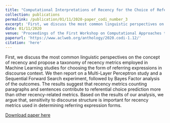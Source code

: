 ```yaml
---
title: "Computational Interpretations of Recency for the Choice of Referring Expressions in Discourse"
collection: publications
permalink: /publication/01/11/2020-paper_codi_number_3
excerpt: 'First, we discuss the most common linguistic perspectives on the concept of recency and propose a taxonomy of recency metrics employed in Machine Learning studies for choosing the form of referring expressions in discourse context. We then report on a Multi-Layer Perceptron study and a Sequential Forward Search experiment, followed by Bayes Factor analysis of the outcomes. The results suggest that recency metrics counting paragraphs and sentences contribute to referential choice prediction more than other recency-related metrics. Based on the results of our analysis, we argue that, sensitivity to discourse structure is important for recency metrics used in determining referring expression forms.'
date: 01/11/2020
venue: 'Proceedings of the First Workshop on Computational Approaches to Discourse'
paperurl: 'https://www.aclweb.org/anthology/2020.codi-1.12/'
citation: 'here'
---
```

First, we discuss the most common linguistic perspectives on the concept of recency and propose a taxonomy of recency metrics employed in Machine Learning studies for choosing the form of referring expressions in discourse context. We then report on a Multi-Layer Perceptron study and a Sequential Forward Search experiment, followed by Bayes Factor analysis of the outcomes. The results suggest that recency metrics counting paragraphs and sentences contribute to referential choice prediction more than other recency-related metrics. Based on the results of our analysis, we argue that, sensitivity to discourse structure is important for recency metrics used in determining referring expression forms.

[Download paper here](https://www.aclweb.org/anthology/2020.codi-1.12/)
